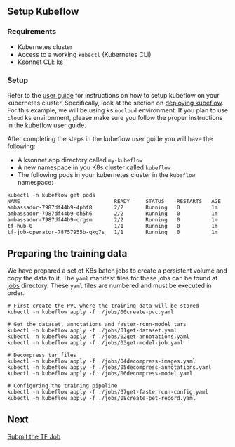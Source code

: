 ## Setup Kubeflow
### Requirements

 - Kubernetes cluster
 - Access to a working `kubectl` (Kubernetes CLI)
 - Ksonnet CLI: [ks](https://ksonnet.io/)

### Setup
Refer to the [user guide](https://github.com/kubeflow/kubeflow/blob/master/user_guide.md) for instructions on how to setup kubeflow on your kubernetes cluster. Specifically, look at the section on [deploying kubeflow](https://github.com/kubeflow/kubeflow/blob/master/user_guide.md#deploy-kubeflow).
For this example, we will be using ks `nocloud` environment. If you plan to use `cloud` ks environment, please make sure you follow the proper instructions in the kubeflow user guide.

After completing the steps in the kubeflow user guide you will have the following:
- A ksonnet app directory called `my-kubeflow` 
- A new namespace in you K8s cluster called `kubeflow`
- The following pods in your kubernetes cluster in the `kubeflow` namespace:
```
kubectl -n kubeflow get pods
NAME                              READY     STATUS    RESTARTS   AGE
ambassador-7987df44b9-4pht8       2/2       Running   0          1m
ambassador-7987df44b9-dh5h6       2/2       Running   0          1m
ambassador-7987df44b9-qrgsm       2/2       Running   0          1m
tf-hub-0                          1/1       Running   0          1m
tf-job-operator-78757955b-qkg7s   1/1       Running   0          1m
```
## Preparing the training data
We have prepared a set of K8s batch jobs to create a persistent volume and copy the data to it.
The `yaml` manifest files for these jobs can be found at [jobs](./jobs) directory. These `yaml` files are numbered and must be executed in order.

```
# First create the PVC where the training data will be stored
kubectl -n kubeflow apply -f ./jobs/00create-pvc.yaml

# Get the dataset, annotations and faster-rcnn-model tars
kubectl -n kubeflow apply -f ./jobs/01get-dataset.yaml
kubectl -n kubeflow apply -f ./jobs/02get-annotations.yaml
kubectl -n kubeflow apply -f ./jobs/03get-model-job.yaml

# Decompress tar files
kubectl -n kubeflow apply -f ./jobs/04decompress-images.yaml
kubectl -n kubeflow apply -f ./jobs/05decompress-annotations.yaml
kubectl -n kubeflow apply -f ./jobs/06decompress-model.yaml

# Configuring the training pipeline
kubectl -n kubeflow apply -f ./jobs/07get-fasterrcnn-config.yaml
kubectl -n kubeflow apply -f ./jobs/08create-pet-record.yaml
```

## Next
[Submit the TF Job](submit_job.md)